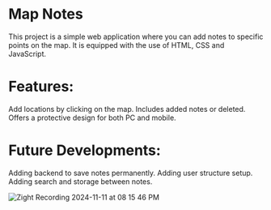 # Map Notes
This project is a simple web application where you can add notes to specific points on the map. It is equipped with the use of HTML, CSS and JavaScript.

# Features:
Add locations by clicking on the map.
Includes added notes or deleted.
Offers a protective design for both PC and mobile.

# Future Developments:
Adding backend to save notes permanently.
Adding user structure setup.
Adding search and storage between notes.

![Zight Recording 2024-11-11 at 08 15 46 PM](https://github.com/user-attachments/assets/d782bfda-0bfe-429d-bbbd-45990fa69379)
